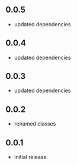 ## 0.0.5

* updated dependencies

## 0.0.4

* updated dependencies

## 0.0.3

* updated dependencies 

## 0.0.2

* renamed classes

## 0.0.1

* initial release.
